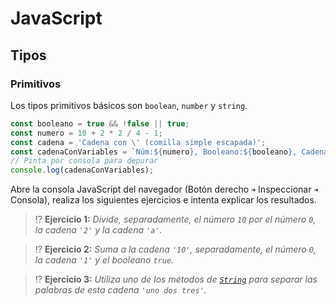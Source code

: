 # JavaScript
## Tipos

### Primitivos

Los tipos primitivos básicos son `boolean`, `number` y `string`.

```js
const booleano = true && !false || true;
const numero = 10 + 2 * 2 / 4 - 1;
const cadena = 'Cadena con \' (comilla simple escapada)';
const cadenaConVariables = `Núm:${numero}, Booleano:${booleano}, Cadena:'${cadena}'`;
// Pinta por consola para depurar
console.log(cadenaConVariables);
```

Abre la consola JavaScript del navegador (Botón derecho `➜` Inspeccionar `➜` Consola), realiza los siguientes ejercicios e intenta explicar los resultados.

> ⁉️ **Ejercicio 1:** _Divide, separadamente, el número `10` por el número `0`, la cadena `'2'` y la cadena `'a'`._

> ⁉️ **Ejercicio 2:** _Suma a la cadena `'10'`, separadamente, el número `0`, la cadena `'1'` y el booleano `true`._

> ⁉️ **Ejercicio 3:** _Utiliza uno de los métodos de [`String`](https://developer.mozilla.org/en-US/docs/Web/JavaScript/Reference/Global_Objects/String#instance_methods) para separar las palabras de esta cadena `'uno dos tres'`._